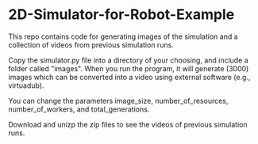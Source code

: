 # 2D-Simulator-for-Robot-Example
This repo contains code for generating images of the simulation and a collection of videos from previous simulation runs.


Copy the simulator.py file into a directory of your choosing, and include a folder called "images". When you run the program, it will generate (3000) images which can be converted into a video using external software (e.g., virtuadub).

You can change the parameters image_size, number_of_resources, number_of_workers, and total_generations.


Download and unizp the zip files to see the videos of previous simulation runs.
